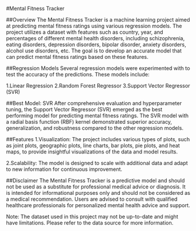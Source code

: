 
#Mental Fitness Tracker

##Overview
The Mental Fitness Tracker is a machine learning project aimed at predicting mental fitness ratings using various regression models. The project utilizes a dataset with features such as country, year, and percentages of different mental health disorders, including schizophrenia, eating disorders, depression disorders, bipolar disorder, anxiety disorders, alcohol use disorders, etc. The goal is to develop an accurate model that can predict mental fitness ratings based on these features.

##Regression Models
Several regression models were experimented with to test the accuracy of the predictions. These models include:

1.Linear Regression
2.Random Forest Regressor
3.Support Vector Regressor (SVR)

##Best Model: SVR
After comprehensive evaluation and hyperparameter tuning, the Support Vector Regressor (SVR) emerged as the best performing model for predicting mental fitness ratings. The SVR model with a radial basis function (RBF) kernel demonstrated superior accuracy, generalization, and robustness compared to the other regression models.

##Features
1.Visualization: The project includes various types of plots, such as joint plots, geographic plots, line charts, bar plots, pie plots, and heat maps, to provide insightful visualizations of the data and model results.

2.Scalability: The model is designed to scale with additional data and adapt to new information for continuous improvement.

##Disclaimer
The Mental Fitness Tracker is a predictive model and should not be used as a substitute for professional medical advice or diagnosis. It is intended for informational purposes only and should not be considered as a medical recommendation. Users are advised to consult with qualified healthcare professionals for personalized mental health advice and support.

Note: The dataset used in this project may not be up-to-date and might have limitations. Please refer to the data source for more information.
